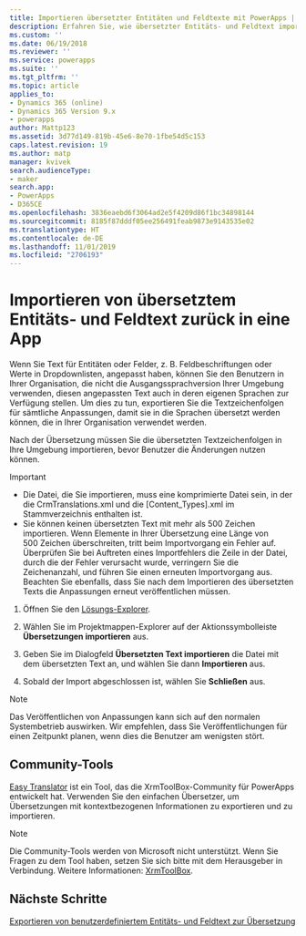 ```yaml
---
title: Importieren übersetzter Entitäten und Feldtexte mit PowerApps | MicrosoftDocs
description: Erfahren Sie, wie übersetzter Entitäts- und Feldtext importiert wird
ms.custom: ''
ms.date: 06/19/2018
ms.reviewer: ''
ms.service: powerapps
ms.suite: ''
ms.tgt_pltfrm: ''
ms.topic: article
applies_to:
- Dynamics 365 (online)
- Dynamics 365 Version 9.x
- powerapps
author: Mattp123
ms.assetid: 3d77d149-819b-45e6-8e70-1fbe54d5c153
caps.latest.revision: 19
ms.author: matp
manager: kvivek
search.audienceType:
- maker
search.app:
- PowerApps
- D365CE
ms.openlocfilehash: 3836eaebd6f3064ad2e5f4209d86f1bc34898144
ms.sourcegitcommit: 8185f87dddf05ee256491feab9873e9143535e02
ms.translationtype: HT
ms.contentlocale: de-DE
ms.lasthandoff: 11/01/2019
ms.locfileid: "2706193"
---
```

# <a name="import-translated-entity-and-field-text-back-into-an-app"></a>Importieren von übersetztem Entitäts- und Feldtext zurück in eine App

Wenn Sie Text für Entitäten oder Felder, z. B. Feldbeschriftungen oder Werte in Dropdownlisten, angepasst haben, können Sie den Benutzern in Ihrer Organisation, die nicht die Ausgangssprachversion Ihrer Umgebung verwenden, diesen angepassten Text auch in deren eigenen Sprachen zur Verfügung stellen. Um dies zu tun, exportieren Sie die Textzeichenfolgen für sämtliche Anpassungen, damit sie in die Sprachen übersetzt werden können, die in Ihrer Organisation verwendet werden.  
  
 Nach der Übersetzung müssen Sie die übersetzten Textzeichenfolgen in Ihre Umgebung importieren, bevor Benutzer die Änderungen nutzen können.  
  
> [!IMPORTANT]
> - Die Datei, die Sie importieren, muss eine komprimierte Datei sein, in der die CrmTranslations.xml und die [Content_Types].xml im Stammverzeichnis enthalten ist.  
> - Sie können keinen übersetzten Text mit mehr als 500 Zeichen importieren. Wenn Elemente in Ihrer Übersetzung eine Länge von 500 Zeichen überschreiten, tritt beim Importvorgang ein Fehler auf. Überprüfen Sie bei Auftreten eines Importfehlers die Zeile in der Datei, durch die der Fehler verursacht wurde, verringern Sie die Zeichenanzahl, und führen Sie einen erneuten Importvorgang aus. Beachten Sie ebenfalls, dass Sie nach dem Importieren des übersetzten Texts die Anpassungen erneut veröffentlichen müssen.  
  
1. Öffnen Sie den [Lösungs-Explorer](../model-driven-apps/advanced-navigation.md#solution-explorer).  
  
2. Wählen Sie im Projektmappen-Explorer auf der Aktionssymbolleiste **Übersetzungen importieren** aus.  
3.  Geben Sie im Dialogfeld **Übersetzten Text importieren** die Datei mit dem übersetzten Text an, und wählen Sie dann **Importieren** aus.  
  
4.  Sobald der Import abgeschlossen ist, wählen Sie **Schließen** aus.  
  
> [!NOTE]
>  Das Veröffentlichen von Anpassungen kann sich auf den normalen Systembetrieb auswirken. Wir empfehlen, dass Sie Veröffentlichungen für einen Zeitpunkt planen, wenn dies die Benutzer am wenigsten stört.  

## <a name="community-tools"></a>Community-Tools

[Easy Translator](https://www.xrmtoolbox.com/plugins/MsCrmTools.Translator/) ist ein Tool, das die XrmToolBox-Community für PowerApps entwickelt hat. Verwenden Sie den einfachen Übersetzer, um Übersetzungen mit kontextbezogenen Informationen zu exportieren und zu importieren. 

> [!NOTE]
> Die Community-Tools werden von Microsoft nicht unterstützt. Wenn Sie Fragen zu dem Tool haben, setzen Sie sich bitte mit dem Herausgeber in Verbindung. Weitere Informationen: [XrmToolBox](https://www.xrmtoolbox.com).

## <a name="next-steps"></a>Nächste Schritte  
 [Exportieren von benutzerdefiniertem Entitäts- und Feldtext zur Übersetzung](export-customized-entity-field-text-translation.md)
